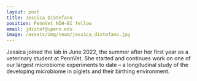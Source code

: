 ```yaml
---
layout: post
title: Jessica DiStefano
position: PennVet NIH-BI fellow
email: jdistef@upenn.edu
image: /assets/img/team/jessica_distefano.jpg
---
```


Jessica joined the lab in June 2022, the summer after her first year as a veterinary student at PennVet.  She started and continues work on one of our largest microbiome experiments to date – a longitudinal study of the developing microbiome in piglets and their birthing environment.